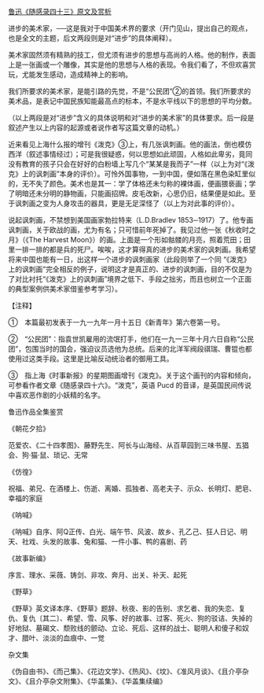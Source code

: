 [鲁迅《随感录四十三》原文及赏析](https://www.vrrw.net/wx/7559.html)

进步的美术家，──这是我对于中国美术界的要求（开门见山，提出自己的观点，也是全文的主题，后文两段则是对“进步”的具体阐释）。

美术家固然须有精熟的技工，但尤须有进步的思想与高尚的人格。他的制作，表面上是一张画或一个雕像，其实是他的思想与人格的表现。令我们看了，不但欢喜赏玩，尤能发生感动，造成精神上的影响。



我们所要求的美术家，是能引路的先觉，不是“公民团”②的首领。我们所要求的美术品，是表记中国民族知能最高点的标本，不是水平线以下的思想的平均分数。

（以上两段是对“进步”含义的具体说明和对“进步的美术家”的具体要求。后一段是叙述产生以上内容的起源或者说作者写这篇文章的动机。）

近来看见上海什么报的增刊《泼克》③上，有几张讽刺画。他的画法，倒也模仿西洋（叙述事情经过）；可是我很疑惑，何以思想如此顽固，人格如此卑劣，竟同没有教育的孩子只会在好好的白粉墙上写几个“某某是我而子”一样（以上为对“《泼克》上的讽刺画”本身的评价）。可怜外国事物，一到中国，便如落在黑色染缸里似的，无不失了颜色。美术也是其一：学了体格还未匀称的裸体画，便画猥亵画；学了明暗还未分明的静物画，只能画招牌。皮毛改新，心思仍旧，结果便是如此。至于讽刺画之变为人身攻击的器具，更是无足深怪了（以上为对此事的评价）。

说起讽刺画，不禁想到美国画家勃拉特来（L.D.Bradlev 1853─1917）了。他专画讽刺画，关于欧战的画，尤为有名；只可惜前年死掉了。我见过他一张《秋收时之月》（《The Harvest Moon》）的画。上面是一个形如骷髅的月亮，照着荒田；田里一排一排的都是兵的死尸。唉唉，这才算得真的进步的美术家的讽刺画。我希望将来中国也能有一日，出这样一个进步的讽刺画家（此段则举了一个同 “《泼克》上的讽刺画”完全相反的例子，说明这才是真正的、进步的讽刺画，目的不仅是为了对比衬托“《泼克》上的讽刺画”境界之低下、手段之拙劣，而且也树立一个正面的典型案例供美术家借鉴参考学习）。





【注释】

①　本篇最初发表于一九一九年一月十五日《新青年》第六卷第一号。

②　“公民团”：指袁世凯雇用的流氓打手，他们在一九一三年十月六日自称“公民团”，包围当时的国会，强迫议员选他为总统。后来的北洋军阀段祺瑞、曹锟也都使用过这类手段。这里是比喻反动统治者的御用工具。

③　指上海《时事新报》的星期图画增刊《泼克》。关于这个画刊的内容和倾向，可参看作者文章《随感录四十六》。“泼克”，英语 Pucd 的音译，是英国民间传说中喜欢恶作剧的小妖精的名字。

鲁迅作品全集鉴赏

《朝花夕拾》

范爱农、《二十四孝图》、藤野先生、阿长与山海经、从百草园到三味书屋、五猖会、狗·猫·鼠、琐记、无常

《仿徨》

祝福、弟兄、在酒楼上、伤逝、离婚、孤独者、高老夫子、示众、长明灯、肥皂、幸福的家庭

《呐喊》

《呐喊》自序、阿Q正传、白光、端午节、风波、故乡、孔乙己、狂人日记、明天、社戏、头发的故事、兔和猫、一件小事、鸭的喜剧、药

《故事新编》

序言、理水、采薇、铸剑、非攻、奔月、出关、补天、起死

《野草》

《野草》英文译本序、《野草》题辞、秋夜、影的告别、求乞者、我的失恋、复仇、复仇〔其二〕、希望、雪、风筝、好的故事、过客、死火、狗的驳诘、失掉的好地狱、墓碣文、颓败线的颤动、立论、死后、这样的战士、聪明人和傻子和奴才、腊叶、淡淡的血痕中、一觉

杂文集

《伪自由书》、《而己集》、《花边文学》、《热风》、《坟》、《准风月谈》、《且介亭杂文》、《且介亭杂文附集》、《华盖集》、《华盖集续编》

